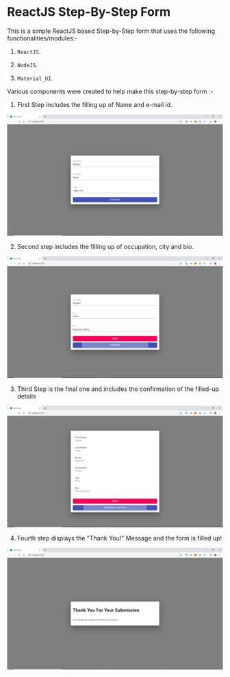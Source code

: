 # ReactJS Step-By-Step Form

This is a simple ReactJS based Step-by-Step form that uses the following functionalities/modules:-

1. `ReactJS`.

2. `NodeJS`.

3. `Material_UI`.

Various components were created to help make this step-by-step form :-

1. First Step includes the filling up of Name and e-mail id.

<img src="pictures/first.png">

2. Second step includes the filling up of occupation, city and bio.

<img src="pictures/second.png">

3. Third Step is the final one and includes the confirmation of the         filled-up details

<img src="pictures/fullbody.png">

4. Fourth step displays the "Thank You!" Message and the form is filled up!

<img src="pictures/thanks.png">

